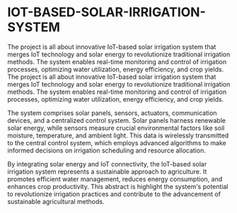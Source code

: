 # IOT-BASED-SOLAR-IRRIGATION-SYSTEM
The project is all about innovative IoT-based solar irrigation system that merges IoT technology and solar energy to revolutionize traditional irrigation methods. The system enables real-time monitoring and control of irrigation processes, optimizing water utilization, energy efficiency, and crop yields. 
The project is all about innovative IoT-based solar irrigation system that merges IoT technology and solar energy to revolutionize traditional irrigation methods. The system enables real-time monitoring and control of irrigation processes, optimizing water utilization, energy efficiency, and crop yields.  

The system comprises solar panels, sensors, actuators, communication devices, and a centralized control system. Solar panels harness renewable solar energy, while sensors measure crucial environmental factors like soil moisture, temperature, and ambient light. This data is wirelessly transmitted to the central control system, which employs advanced algorithms to make informed decisions on irrigation scheduling and resource allocation. 

By integrating solar energy and IoT connectivity, the IoT-based solar irrigation system represents a sustainable approach to agriculture. It promotes efficient water management, reduces energy consumption, and enhances crop productivity. This abstract is highlight the system's potential to revolutionize irrigation practices and contribute to the advancement of sustainable agricultural methods. 
